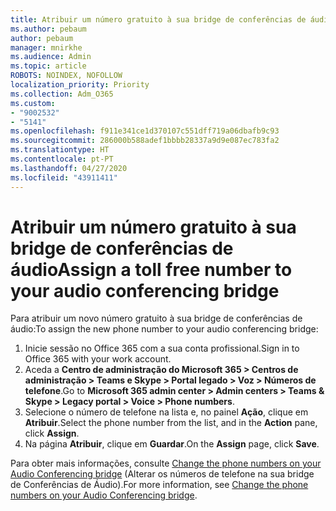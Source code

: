 ```yaml
---
title: Atribuir um número gratuito à sua bridge de conferências de áudio
ms.author: pebaum
author: pebaum
manager: mnirkhe
ms.audience: Admin
ms.topic: article
ROBOTS: NOINDEX, NOFOLLOW
localization_priority: Priority
ms.collection: Adm_O365
ms.custom:
- "9002532"
- "5141"
ms.openlocfilehash: f911e341ce1d370107c551dff719a06dbafb9c93
ms.sourcegitcommit: 286000b588adef1bbbb28337a9d9e087ec783fa2
ms.translationtype: HT
ms.contentlocale: pt-PT
ms.lasthandoff: 04/27/2020
ms.locfileid: "43911411"
---
```

# <a name="assign-a-toll-free-number-to-your-audio-conferencing-bridge"></a><span data-ttu-id="cf2e0-102">Atribuir um número gratuito à sua bridge de conferências de áudio</span><span class="sxs-lookup"><span data-stu-id="cf2e0-102">Assign a toll free number to your audio conferencing bridge</span></span>

<span data-ttu-id="cf2e0-103">Para atribuir um novo número gratuito à sua bridge de conferências de áudio:</span><span class="sxs-lookup"><span data-stu-id="cf2e0-103">To assign the new phone number to your audio conferencing bridge:</span></span>

1. <span data-ttu-id="cf2e0-104">Inicie sessão no Office 365 com a sua conta profissional.</span><span class="sxs-lookup"><span data-stu-id="cf2e0-104">Sign in to Office 365 with your work account.</span></span>
2. <span data-ttu-id="cf2e0-105">Aceda a **Centro de administração do Microsoft 365 > Centros de administração > Teams e Skype > Portal legado > Voz > Números de telefone**.</span><span class="sxs-lookup"><span data-stu-id="cf2e0-105">Go to **Microsoft 365 admin center > Admin centers > Teams & Skype > Legacy portal > Voice > Phone numbers**.</span></span>
3. <span data-ttu-id="cf2e0-106">Selecione o número de telefone na lista e, no painel **Ação**, clique em **Atribuir**.</span><span class="sxs-lookup"><span data-stu-id="cf2e0-106">Select the phone number from the list, and in the **Action** pane, click **Assign**.</span></span>
4. <span data-ttu-id="cf2e0-107">Na página **Atribuir**, clique em **Guardar**.</span><span class="sxs-lookup"><span data-stu-id="cf2e0-107">On the **Assign** page, click **Save**.</span></span>

<span data-ttu-id="cf2e0-108">Para obter mais informações, consulte [Change the phone numbers on your Audio Conferencing bridge](https://docs.microsoft.com/MicrosoftTeams/change-the-phone-numbers-on-your-audio-conferencing-bridge) (Alterar os números de telefone na sua bridge de Conferências de Áudio).</span><span class="sxs-lookup"><span data-stu-id="cf2e0-108">For more information, see [Change the phone numbers on your Audio Conferencing bridge](https://docs.microsoft.com/MicrosoftTeams/change-the-phone-numbers-on-your-audio-conferencing-bridge).</span></span>
